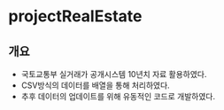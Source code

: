 # projectRealEstate
## 개요
* 국토교통부 실거래가 공개시스템 10년치 자료 활용하였다.
* CSV방식의 데이터를 배열을 통해 처리하였다.
* 추후 데이터의 업데이트를 위해 유동적인 코드로 개발하였다.
